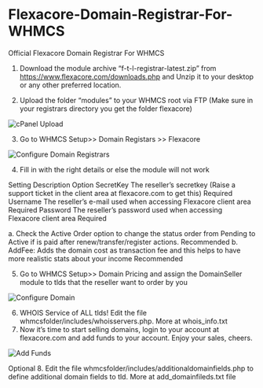 # Flexacore-Domain-Registrar-For-WHMCS
Official Flexacore Domain Registrar For WHMCS



1.	Download the module archive “f-t-l-registrar-latest.zip” from https://www.flexacore.com/downloads.php and Unzip it to your desktop or any other preferred location.

2.	Upload the folder “modules” to your WHMCS root via FTP (Make sure in your registrars directory you get the folder flexacore)

 <img src="httpscdn.flexacore.com/docs/whmcs/cpanel_upload.png" alt="cPanel Upload">


3.	Go to WHMCS Setup>> Domain Registars >> Flexacore

  <img src="httpscdn.flexacore.com/docs/whmcs/admin_configregistrars.png" alt="Configure Domain Registrars">
  
4.	Fill in with the right details or else the module will not work

Setting	Description	Option
SecretKey	The reseller’s secretkey (Raise a support ticket in the client area at flexacore.com to get this)	Required
Username	The reseller’s e-mail used when accessing Flexacore client area	Required
Password	The reseller’s password used when accessing Flexacore client area	Required




a.	Check the Active Order option to change the status order from Pending to Active if is paid after renew/transfer/register actions. Recommended
b.	AddFee: Adds the domain cost as transaction fee and this helps to have more realistic stats about your income Recommended

5.	Go to WHMCS Setup>> Domain Pricing and assign the DomainSeller module to tlds that the reseller want to order by you
 
<img src="httpscdn.flexacore.com/docs/whmcs/admin_configdomains.png" alt="Configure Domain">

6.	WHOIS Service of ALL tlds! Edit the file whmcsfolder/includes/whoisservers.php. More at whois_info.txt
7.	Now it’s time to start selling domains, login to your account at flexacore.com and add funds to your account. Enjoy your sales, cheers.

<img src="httpscdn.flexacore.com/docs/whmcs/admin_user_add_funds.png" alt="Add Funds">

Optional
8.	Edit the file whmcsfolder/includes/additionaldomainfields.php to define additional domain fields to tld. More at add_domainfileds.txt file 

